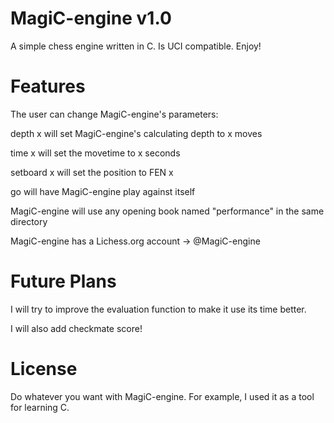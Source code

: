 # MagiC-engine v1.0

A simple chess engine written in C. Is UCI compatible. Enjoy!

# Features

The user can change MagiC-engine's parameters:

depth x will set MagiC-engine's calculating depth to x moves

time x will set the movetime to x seconds

setboard x will set the position to FEN x

go will have MagiC-engine play against itself

MagiC-engine will use any opening book named "performance" in the same directory 

MagiC-engine has a Lichess.org account -> @MagiC-engine 

# Future Plans

I will try to improve the evaluation function to make it use its time better.

I will also add checkmate score!

# License

Do whatever you want with MagiC-engine. For example, I used it as a tool for learning C.
